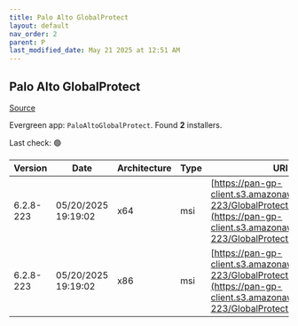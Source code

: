 ```yaml
---
title: Palo Alto GlobalProtect
layout: default
nav_order: 2
parent: P
last_modified_date: May 21 2025 at 12:51 AM
---
```


## Palo Alto GlobalProtect

[Source](https://docs.paloaltonetworks.com/globalprotect)

Evergreen app: `PaloAltoGlobalProtect`. Found **2** installers.

Last check: 🟢

| Version   | Date                | Architecture | Type | URI                                                                                                                                          |
| --------- | ------------------- | ------------ | ---- | -------------------------------------------------------------------------------------------------------------------------------------------- |
| 6.2.8-223 | 05/20/2025 19:19:02 | x64          | msi  | [https://pan-gp-client.s3.amazonaws.com/6.2.8-223/GlobalProtect64.msi](https://pan-gp-client.s3.amazonaws.com/6.2.8-223/GlobalProtect64.msi) |
| 6.2.8-223 | 05/20/2025 19:19:02 | x86          | msi  | [https://pan-gp-client.s3.amazonaws.com/6.2.8-223/GlobalProtect.msi](https://pan-gp-client.s3.amazonaws.com/6.2.8-223/GlobalProtect.msi)     |
